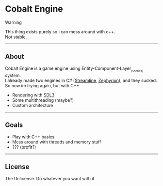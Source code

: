 # Cobalt Engine

> [!WARNING]
> This thing exists purely so i can mess around with c++.  
> Not stable.

---

## About
Cobalt Engine is a game engine using Entity-Component-Layer<sub><sub>(scenes)</sub></sub> system.  
I already made two engines in C# ([Streamline](https://github.com/fredtheking/Streamline-Engine), [Zephyrion](https://github.com/fredtheking/ZephyrionEngine)), and they sucked.  
So now im trying again, but with C++.

- Rendering with [SDL3](https://www.libsdl.org/)  
- Some multithreading (maybe?)  
- Custom architecture  

---

## Goals
- Play with C++ basics
- Mess around with threads and memory stuff  
- ??? (profit?)  

---

## License
The Unlicense. Do whatever you want with it.
